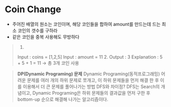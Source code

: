 # Coin Change

- 주어진 배열의 원소는 코인이며, 해당 코인들을 합하여 amount를 만드는데 드는 최소 코인의 갯수를 구하라
- 같은 코인을 중복 사용해도 무방하다

> 1. 
> Input : coins = [1,2,5]
> Input : amount = 11
> 2. 
> Output : 3
> Explanation : 5 + 5 + 1 = 11 -> 총 3개 코인 사용

> **DP(Dynamic Programing) 문제**
> Dynamic Programing(동적프로그래밍)
> 어려운 문제를 여러 개의 하위 문제로 쪼개고, 이 하위 문제들을 먼저 해결 한 후 이를 이용해서 더 큰 문제를 풀어나가는 방법
> DFS와 차이점?
> DFS는 Search의 개념이고, Dynamic Programing은 하위 문제들의 결과값을 먼저 구한 후 bottom-up 순으로 해결해 나가는 알고리즘이다.